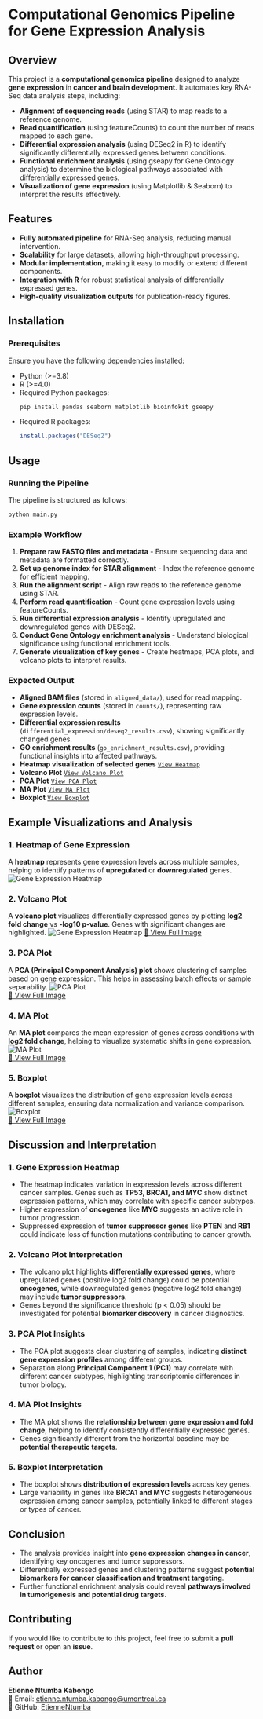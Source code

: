 # Computational Genomics Pipeline for Gene Expression Analysis

## Overview
This project is a **computational genomics pipeline** designed to analyze **gene expression** in **cancer and brain development**. It automates key RNA-Seq data analysis steps, including:
- **Alignment of sequencing reads** (using STAR) to map reads to a reference genome.
- **Read quantification** (using featureCounts) to count the number of reads mapped to each gene.
- **Differential expression analysis** (using DESeq2 in R) to identify significantly differentially expressed genes between conditions.
- **Functional enrichment analysis** (using gseapy for Gene Ontology analysis) to determine the biological pathways associated with differentially expressed genes.
- **Visualization of gene expression** (using Matplotlib & Seaborn) to interpret the results effectively.

## Features
- **Fully automated pipeline** for RNA-Seq analysis, reducing manual intervention.
- **Scalability** for large datasets, allowing high-throughput processing.
- **Modular implementation**, making it easy to modify or extend different components.
- **Integration with R** for robust statistical analysis of differentially expressed genes.
- **High-quality visualization outputs** for publication-ready figures.

## Installation
### Prerequisites
Ensure you have the following dependencies installed:
- Python (>=3.8)
- R (>=4.0)
- Required Python packages:
  ```bash
  pip install pandas seaborn matplotlib bioinfokit gseapy
  ```
- Required R packages:
  ```r
  install.packages("DESeq2")
  ```

## Usage
### Running the Pipeline
The pipeline is structured as follows:
```bash
python main.py
```

### Example Workflow
1. **Prepare raw FASTQ files and metadata** - Ensure sequencing data and metadata are formatted correctly.
2. **Set up genome index for STAR alignment** - Index the reference genome for efficient mapping.
3. **Run the alignment script** - Align raw reads to the reference genome using STAR.
4. **Perform read quantification** - Count gene expression levels using featureCounts.
5. **Run differential expression analysis** - Identify upregulated and downregulated genes with DESeq2.
6. **Conduct Gene Ontology enrichment analysis** - Understand biological significance using functional enrichment tools.
7. **Generate visualization of key genes** - Create heatmaps, PCA plots, and volcano plots to interpret results.

### Expected Output
- **Aligned BAM files** (stored in `aligned_data/`), used for read mapping.
- **Gene expression counts** (stored in `counts/`), representing raw expression levels.
- **Differential expression results** (`differential_expression/deseq2_results.csv`), showing significantly changed genes.
- **GO enrichment results** (`go_enrichment_results.csv`), providing functional insights into affected pathways.
- **Heatmap visualization of selected genes** [`View Heatmap`](figure/gene_expression_heatmap.png)
- **Volcano Plot** [`View Volcano Plot`](figure/volcano_plot.png)
- **PCA Plot** [`View PCA Plot`](figure/pca_plot.png)
- **MA Plot** [`View MA Plot`](figure/ma_plot.png)
- **Boxplot** [`View Boxplot`](figure/boxplot.png)

## Example Visualizations and Analysis
### **1. Heatmap of Gene Expression**
A **heatmap** represents gene expression levels across multiple samples, helping to identify patterns of **upregulated** or **downregulated** genes.
![Gene Expression Heatmap](figure/gene_expression_heatmap.png)

### **2. Volcano Plot**
A **volcano plot** visualizes differentially expressed genes by plotting **log2 fold change** vs **-log10 p-value**. Genes with significant changes are highlighted.
![Gene Expression Heatmap](figure/volcano_plot.png) 
[🔗 View Full Image](figure/volcano_plot.png)

### **3. PCA Plot**
A **PCA (Principal Component Analysis) plot** shows clustering of samples based on gene expression. This helps in assessing batch effects or sample separability.
![PCA Plot](figure/pca_plot.png)  
[🔗 View Full Image](figure/pca_plot.png)

### **4. MA Plot**
An **MA plot** compares the mean expression of genes across conditions with **log2 fold change**, helping to visualize systematic shifts in gene expression.
![MA Plot](figure/ma_plot.png)  
[🔗 View Full Image](figure/ma_plot.png)

### **5. Boxplot**
A **boxplot** visualizes the distribution of gene expression levels across different samples, ensuring data normalization and variance comparison.
![Boxplot](figure/boxplot.png)  
[🔗 View Full Image](figure/boxplot.png)

## Discussion and Interpretation
### **1. Gene Expression Heatmap**
- The heatmap indicates variation in expression levels across different cancer samples. Genes such as **TP53, BRCA1, and MYC** show distinct expression patterns, which may correlate with specific cancer subtypes.
- Higher expression of **oncogenes** like **MYC** suggests an active role in tumor progression.
- Suppressed expression of **tumor suppressor genes** like **PTEN** and **RB1** could indicate loss of function mutations contributing to cancer growth.

### **2. Volcano Plot Interpretation**
- The volcano plot highlights **differentially expressed genes**, where upregulated genes (positive log2 fold change) could be potential **oncogenes**, while downregulated genes (negative log2 fold change) may include **tumor suppressors**.
- Genes beyond the significance threshold (p < 0.05) should be investigated for potential **biomarker discovery** in cancer diagnostics.

### **3. PCA Plot Insights**
- The PCA plot suggests clear clustering of samples, indicating **distinct gene expression profiles** among different groups.
- Separation along **Principal Component 1 (PC1)** may correlate with different cancer subtypes, highlighting transcriptomic differences in tumor biology.

### **4. MA Plot Insights**
- The MA plot shows the **relationship between gene expression and fold change**, helping to identify consistently differentially expressed genes.
- Genes significantly different from the horizontal baseline may be **potential therapeutic targets**.

### **5. Boxplot Interpretation**
- The boxplot shows **distribution of expression levels** across key genes.
- Large variability in genes like **BRCA1 and MYC** suggests heterogeneous expression among cancer samples, potentially linked to different stages or types of cancer.

## Conclusion
- The analysis provides insight into **gene expression changes in cancer**, identifying key oncogenes and tumor suppressors.
- Differentially expressed genes and clustering patterns suggest **potential biomarkers for cancer classification and treatment targeting**.
- Further functional enrichment analysis could reveal **pathways involved in tumorigenesis and potential drug targets**.

## Contributing
If you would like to contribute to this project, feel free to submit a **pull request** or open an **issue**.

## Author

**Etienne Ntumba Kabongo**  
📧 Email: [etienne.ntumba.kabongo@umontreal.ca](mailto:etienne.ntumba.kabongo@umontreal.ca)  
🔗 GitHub: [EtienneNtumba](https://github.com/EtienneNtumba)
